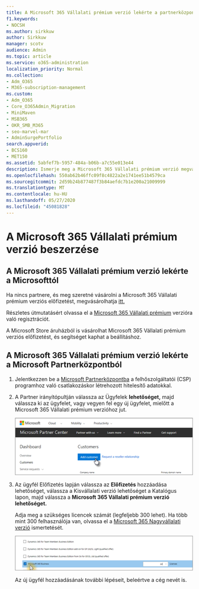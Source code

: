 ```yaml
---
title: A Microsoft 365 Vállalati prémium verzió lekérte a partnerközpontból
f1.keywords:
- NOCSH
ms.author: sirkkuw
author: Sirkkuw
manager: scotv
audience: Admin
ms.topic: article
ms.service: o365-administration
localization_priority: Normal
ms.collection:
- Adm_O365
- M365-subscription-management
ms.custom:
- Adm_O365
- Core_O365Admin_Migration
- MiniMaven
- MSB365
- OKR_SMB_M365
- seo-marvel-mar
- AdminSurgePortfolio
search.appverid:
- BCS160
- MET150
ms.assetid: 5abfef7b-5957-484a-b06b-a7c55e013e44
description: Ismerje meg a Microsoft 365 Vállalati prémium verzió megvásárlására vonatkozó lehetőségeket, és ismerje meg a Microsoft Partnerközpontból való vásárlás lépéses utasításait.
ms.openlocfilehash: 550ab62b46ffc09f8c4822a2e1741ee51b4579ca
ms.sourcegitcommit: 2d59b24b877487f3b84aefdc7b1e200a21009999
ms.translationtype: MT
ms.contentlocale: hu-HU
ms.lasthandoff: 05/27/2020
ms.locfileid: "45081828"
---
```

# <a name="get-microsoft-365-business-premium"></a>A Microsoft 365 Vállalati prémium verzió beszerzése

## <a name="get-microsoft-365-business-premium-from-microsoft"></a>A Microsoft 365 Vállalati prémium verzió lekérte a Microsofttól

Ha nincs partnere, és meg szeretné vásárolni a Microsoft 365 Vállalati prémium verziós előfizetést, megvásárolhatja [itt.](https://www.microsoft.com/en-US/microsoft-365/business)

Részletes útmutatásért olvassa el a [Microsoft 365 Vállalati prémium](sign-up.md) verzióra való regisztrációt.

A Microsoft Store áruházból is vásárolhat Microsoft 365 Vállalati prémium verziós előfizetést, és segítséget kaphat a beállításhoz. [](https://www.microsoft.com/en-us/store/locations/find-a-store?icid=en_US_Store_UH_FAS)
  
## <a name="get-microsoft-365-business-premium-from-microsoft-partner-center"></a>A Microsoft 365 Vállalati prémium verzió lekérte a Microsoft Partnerközpontból

1. Jelentkezzen be a [Microsoft Partnerközpontba](https://go.microsoft.com/fwlink/p/?linkid=849910) a felhőszolgáltatói (CSP) programhoz való csatlakozáskor létrehozott hitelesítő adatokkal. 
    
2. A Partner irányítópultján válassza az Ügyfelek **lehetőséget,** majd válassza ki az ügyfelet, vagy vegyen fel egy új ügyfelet, mielőtt a Microsoft 365 Vállalati prémium verzióhoz jut.
    
    ![A Microsoft Partnerközpontban vegyen fel egy ügyfelet.](../media/ec807d07-bbd2-411f-8fe1-c644cf9a3882.png)
  
3. Az ügyfél Előfizetés  lapján válassza az **Előfizetés** hozzáadása lehetőséget, válassza a Kisvállalati verzió lehetőséget a Katalógus lapon, majd válassza a **Microsoft 365 Vállalati prémium verzió lehetőséget.**
    
    Adja meg a szükséges licencek számát (legfeljebb 300 lehet). Ha több mint 300 felhasználója van, olvassa el a [Microsoft 365 Nagyvállalati verzió](https://go.microsoft.com/fwlink/p/?linkid=862316) ismertetését. 
    
    ![Az Új előfizetés lapon válassza a kisvállalati verzió lehetőséget.](../media/52d99e89-2175-4974-84bb-dd626048541b.png)
  
    Az új ügyfél hozzáadásának további lépéseit, beleértve a cég nevét is.
    


